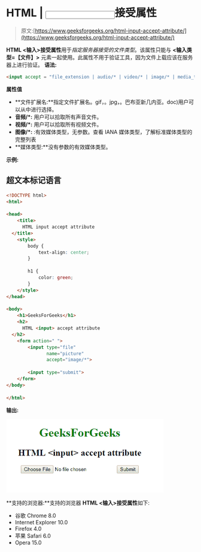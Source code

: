 # HTML | <input>接受属性

> 原文:[https://www.geeksforgeeks.org/html-input-accept-attribute/](https://www.geeksforgeeks.org/html-input-accept-attribute/)

**HTML <输入>接受属性**用于*指定服务器接受的文件类型*。该属性只能与 **<输入类型=【文件】>** 元素一起使用。此属性不用于验证工具，因为文件上载应该在服务器上进行验证。
**语法:**

```html
<input accept = "file_extension | audio/* | video/* | image/* | media_type">
```

**属性值**

*   **文件扩展名:**指定文件扩展名。gif，。jpg，。巴布亚新几内亚。doc)用户可以从中进行选择。
*   **音频/*:** 用户可以拾取所有声音文件。
*   **视频/*:** 用户可以拾取所有视频文件。
*   **图像/*:** :有效媒体类型，无参数。查看 IANA 媒体类型，了解标准媒体类型的完整列表
*   **媒体类型:**没有参数的有效媒体类型。

**示例:**

## 超文本标记语言

```html
<!DOCTYPE html>
<html>

<head>
    <title>
      HTML input accept attribute
  </title>
    <style>
        body {
            text-align: center;
        }

        h1 {
            color: green;
        }
    </style>
</head>

<body>
    <h1>GeeksForGeeks</h1>
    <h2>
      HTML <input> accept attribute
  </h2>
    <form action=" ">
        <input type="file"
               name="picture"
               accept="image/*">

        <input type="submit">
    </form>
</body>

</html>
```

**输出:**

![](img/bfe022f9795044e52384dd602e4c1112.png)

**支持的浏览器:**支持的浏览器 **HTML <输入>接受属性**如下:

*   谷歌 Chrome 8.0
*   Internet Explorer 10.0
*   Firefox 4.0
*   苹果 Safari 6.0
*   Opera 15.0